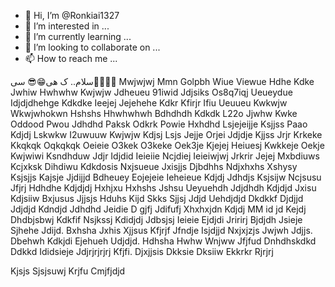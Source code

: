 - 👋 Hi, I’m @Ronkiai1327
- 👀 I’m interested in ...
- 🌱 I’m currently learning ...
- 💞️ I’m looking to collaborate on ...
- 📫 How to reach me ...

<!---
Ronkiai1327/Ronkiai1327 is a ✨ special ✨ repository because its `README.md` (this file) appears on your GitHub profile.
You can click the Preview link to take a look at your changes.
--->
سلام.. ک
هی😁😎
سی🤠👏🗿🗿
Mwjwjwj
Mmn
Golpbh
Wiue
Viewue
Hdhe
Kdke
Jwhiw
Hwhwhw
Kwjwjw
Jdheueu
91iwid
Jdjsiks
Os8q7iqj
Ueueydue
Idjdjdhehge
Kdkdke
Ieejej
Jejehehe
Kdkr
Kfirjr
Ifiu
Ueuueu
Kwkwjw
Wkwjwhokwn
Hshshs
Hhwhwhwh
Bdhdhdh
Kdkdk
L22o
Jjwhw
Kwke
Oddood
Pwou
Jdhdhd
Paksk
Odkrk
Powie
Hxhdhd
Lsjejeijje
Ksjjss
Paao
Kdjdj
Lskwkw
I2uwuuw
Kwjwjw
Kdjsj
Lsjs
Jejje
Orjei
Jdjdje
Kjjss
Jrjr
Krkeke
Kkqkqk
Oqkqkqk
Oeieie
O3kek
O3keke
Oek3je
Kjejej
Heiuesj
Kwkkeje
Oekje
Kwjwiwi
Ksndhduw
Jdjr
Idjdid
Ieieiie
Ncjdiej
Ieieiwjwj
Jrkrir
Jejej
Mxbdiuws
Kcjxksk
Dihdiwu
Kdkdosis
Nxjsueue
Jxisjjs
Djbdhhs
Ndjxhxhs
Xshysy
Ksjsjjs
Kajsje
Jjdijjd
Bdheuey
Eojejeie
Ieheieue
Kdjdj
Jdhdjs
Ksjsijw
Ncjsusu
Jfjrj
Hdhdhe
Kdjdjdj
Hxhjxu
Hxhshs
Jshsu
Ueyuehdh
Jdjdhdh
Kdjdjd
Jxisu
Kdjsiiw
Bxjusus
Jjjsjs
Hduhs
Kijd
Skks
Sjjsj
Jdjd
Uehdjdjd
Dkdkkf
Djdjjd
Jdjdjd
Kdndjd
Jdhdhd
Jeidie
D gjfj
Jdifufj
Xhxhxjdn
Kdjdj
MM id jd
Kejdj
Dhdbjsbwj
Kdkfif
Nsjkssj
Kdidjdj
Jdbsjsj
Ieieie
Ejdjdi
Jririrj
Bjdjdh
Jsieje
Sjhehe
Jdijd. Bxhsha
Jxhis
Xjjsus
Kfjrjf
Jfndje
Isjdjjd
Nxjxjzjs
Jwjwh
Jdjjs. Dbehwh
Kdkjdi
Ejehueh
Udjdjd. Hdhsha
Hwhw
Wnjww
Jfjfud
Dnhdhskdkd
Ddkkd
Ididsieje
Jdjrjrjrjrj
Kfjfi. Djxjjsis
Dkksie
Dksiiw
Ekkrkr
Rjrjrj

Kjsjs
Sjsjsuwj
Krjfu
Cmjfjdjd
